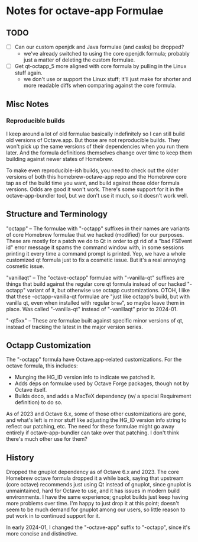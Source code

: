 # Notes for octave-app Formulae

## TODO

* [ ] Can our custom openjdk and Java formulae (and casks) be dropped?
  * we've already switched to using the core openjdk formula; probably just a matter of deleting the custom formulae.
* [ ] Get qt-octapp_5 more aligned with core formula by pulling in the Linux stuff again.
  * we don't use or support the Linux stuff; it'll just make for shorter and more readable diffs when comparing against the core formula.

## Misc Notes

### Reproducible builds

I keep around a lot of old formulae basically indefinitely so I can still build old versions of Octave.app. But those are not reproducible builds. They won't pick up the same versions of their dependencies when you run them later. And the formula definitions themselves change over time to keep them building against newer states of Homebrew.

To make even reproducible-ish builds, you need to check out the older versions of both this homebrew-octave-app repo and the Homebrew core tap as of the build time you want, and build against those older formula versions. Odds are good it won't work. There's some support for it in the octave-app-bundler tool, but we don't use it much, so it doesn't work well.

## Structure and Terminology

"octapp" – The formulae with "-octapp" suffixes in their names are variants of core Homebrew formulae that we hacked (modified) for our purposes. These are mostly for a patch we do to Qt in order to gt rid of a "bad FSEvent id" error message it spams the command window with, in some sessions printing it every time a command prompt is printed. Yep, we have a whole customized qt formula just to fix a cosmetic issue. But it's a real annoying cosmetic issue.

"vanillaqt" – The "octave-octapp" formulae with "-vanilla-qt" suffixes are things that build against the regular core qt formula instead of our hacked "-octapp" variant of it, but otherwise use octapp customizations. OTOH, I like that these -octapp-vanilla-qt formulae are "just like octapp's build, but with vanilla qt, even when installed with regular `brew`", so maybe leave them in place. Was called "-vanilla-qt" instead of "-vanillaqt" prior to 2024-01.

"-qt5xx" – These are formulae built against specific minor versions of qt, instead of tracking the latest in the major version series.

## Octapp Customization

The "-octapp" formula have Octave.app-related customizations. For the octave formula, this includes:

* Munging the HG_ID version info to indicate we patched it.
* Adds deps on formulae used by Octave Forge packages, though not by Octave itself.
* Builds doco, and adds a MacTeX dependency (w/ a special Requirement definition) to do so.

As of 2023 and Octave 6.x, some of those other customizations are gone, and what's left is minor stuff like adjusting the HG_ID version info string to reflect our patching, etc. The need for these formulae might go away entirely if octave-app-bundler can take over that patching. I don't think there's much other use for them?

## History

Dropped the gnuplot dependency as of Octave 6.x and 2023. The core Homebrew octave formula dropped it a while back, saying that upstream (core octave) recommends just using Qt instead of gnuplot, since gnuplot is unmaintained, hard for Octave to use, and it has issues in modern build environments. I have the same experience; gnuplot builds just keep having more problems over time. I'm happy to just drop it at this point; doesn't seem to be much demand for gnuplot among our users, so little reason to put work in to continued support for it.

In early 2024-01, I changed the "-octave-app" suffix to "-octapp", since it's more concise and distinctive.
